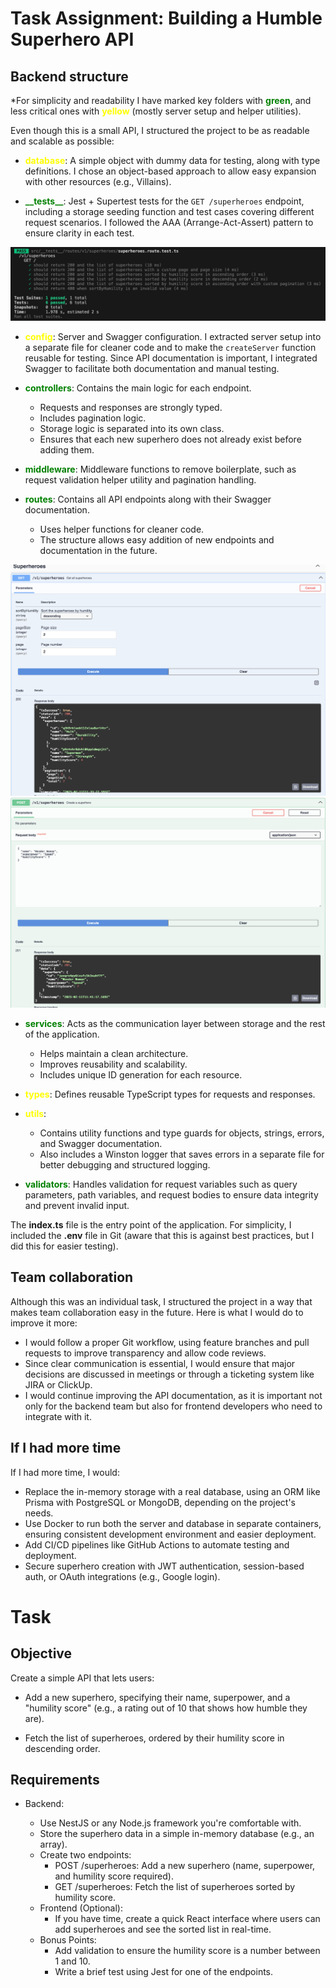 # Task Assignment: Building a Humble Superhero API

## Backend structure

\*For simplicity and readability I have marked key folders with <span style="color:green">**green**</span>, and less critical ones with
<span style="color:yellow">**yellow**</span> (mostly server setup and helper utilities).

Even though this is a small API, I structured the project to be as readable and scalable as possible:

- <span style="color:yellow">**database**</span>: A simple object with dummy data for testing, along with type definitions.
  I chose an object-based approach to allow easy expansion with other resources (e.g., Villains).

- <span style="color:green">**\_\_tests\_\_**</span>: Jest + Supertest tests for the `GET /superheroes` endpoint, including a storage seeding function and test cases covering different request scenarios. I followed the AAA (Arrange-Act-Assert) pattern to ensure clarity in each test.

![Passing tests](/media/tests.png)

- <span style="color:yellow">**config**</span>: Server and Swagger configuration.
  I extracted server setup into a separate file for cleaner code and to make the `createServer` function reusable for testing.
  Since API documentation is important, I integrated Swagger to facilitate both documentation and manual testing.

- <span style="color:green">**controllers**</span>: Contains the main logic for each endpoint.

  - Requests and responses are strongly typed.
  - Includes pagination logic.
  - Storage logic is separated into its own class.
  - Ensures that each new superhero does not already exist before adding them.

- <span style="color:green">**middleware**</span>: Middleware functions to remove boilerplate, such as request validation helper utility and pagination handling.

- <span style="color:green">**routes**</span>: Contains all API endpoints along with their Swagger documentation.
  - Uses helper functions for cleaner code.
  - The structure allows easy addition of new endpoints and documentation in the future.

![Swagger GET](/media/getSuperheroes_swagger.png)
![Swagger POST](/media/createSuperhero_swagger.png)

- <span style="color:green">**services**</span>: Acts as the communication layer between storage and the rest of the application.

  - Helps maintain a clean architecture.
  - Improves reusability and scalability.
  - Includes unique ID generation for each resource.

- <span style="color:yellow">**types**</span>: Defines reusable TypeScript types for requests and responses.

- <span style="color:yellow">**utils**</span>:

  - Contains utility functions and type guards for objects, strings, errors, and Swagger documentation.
  - Also includes a Winston logger that saves errors in a separate file for better debugging and structured logging.

- <span style="color:green">**validators**</span>: Handles validation for request variables such as query parameters, path variables, and request bodies to ensure data integrity and prevent invalid input.

The **index.ts** file is the entry point of the application.
For simplicity, I included the **.env** file in Git (aware that this is against best practices, but I did this for easier testing).

## Team collaboration

Although this was an individual task, I structured the project in a way that makes team collaboration easy in the future. Here is what I would do to improve it more:

- I would follow a proper Git workflow, using feature branches and pull requests to improve transparency and allow code reviews.
- Since clear communication is essential, I would ensure that major decisions are discussed in meetings or through a ticketing system like JIRA or ClickUp.
- I would continue improving the API documentation, as it is important not only for the backend team but also for frontend developers who need to integrate with it.

## If I had more time

If I had more time, I would:

- Replace the in-memory storage with a real database, using an ORM like Prisma with PostgreSQL or MongoDB, depending on the project's needs.
- Use Docker to run both the server and database in separate containers, ensuring consistent development environment and easier deployment.
- Add CI/CD pipelines like GitHub Actions to automate testing and deployment.
- Secure superhero creation with JWT authentication, session-based auth, or OAuth integrations (e.g., Google login).

# Task

## Objective

Create a simple API that lets users:

- Add a new superhero, specifying their name, superpower, and a "humility score" (e.g., a rating out of 10 that shows how humble they are).

- Fetch the list of superheroes, ordered by their humility score in descending order.

## Requirements

- Backend:

  - Use NestJS or any Node.js framework you're comfortable with.
  - Store the superhero data in a simple in-memory database (e.g., an array).
  - Create two endpoints:
    - POST /superheroes: Add a new superhero (name, superpower, and humility score required).
    - GET /superheroes: Fetch the list of superheroes sorted by humility score.
  - Frontend (Optional):
    - If you have time, create a quick React interface where users can add superheroes and see the sorted list in real-time.
  - Bonus Points:
    - Add validation to ensure the humility score is a number between 1 and 10.
    - Write a brief test using Jest for one of the endpoints.
